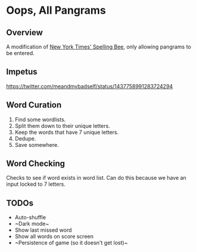 # Oops, All Pangrams

## Overview
A modification of [New York Times' Spelling Bee](https://www.nytimes.com/puzzles/spelling-bee), only allowing pangrams to be entered.

## Impetus
https://twitter.com/meandmybadself/status/1437758991283724294

## Word Curation
1. Find some wordlists.
2. Split them down to their unique letters.
3. Keep the words that have 7 unique letters.
4. Dedupe.
5. Save somewhere.

## Word Checking
Checks to see if word exists in word list.  Can do this because we have an input locked to 7 letters.

## TODOs
* Auto-shuffle
* ~Dark mode~
* Show last missed word
* Show all words on score screen
* ~Persistence of game (so it doesn't get lost)~